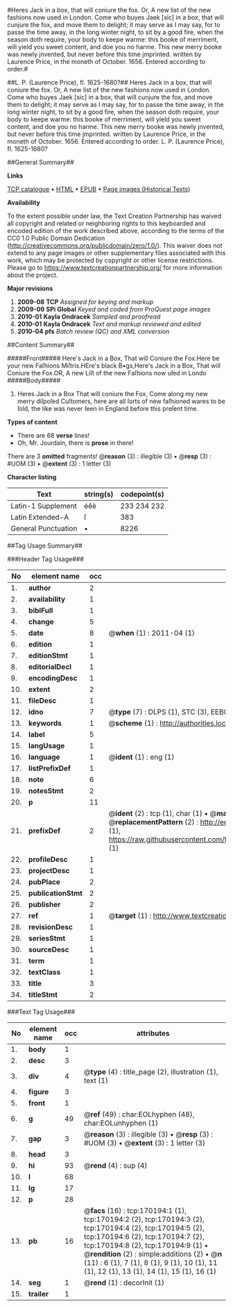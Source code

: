 #Heres Jack in a box, that will coniure the fox. Or, A new list of the new fashions now used in London. Come who buyes Jaek [sic] in a box, that will cunjure the fox, and move them to delight; it may serve as I may say, for to passe the time away, in the long winter night, to sit by a good fire, when the season doth require, your body to keepe warme: this booke of merriment, will yield you sweet content, and doe you no harme. This new merry booke was newly jnvented, but never before this time jmprinted. written by Laurence Price, in the moneth of October. 1656. Entered according to order.#

##L. P. (Laurence Price), fl. 1625-1680?##
Heres Jack in a box, that will coniure the fox. Or, A new list of the new fashions now used in London. Come who buyes Jaek [sic] in a box, that will cunjure the fox, and move them to delight; it may serve as I may say, for to passe the time away, in the long winter night, to sit by a good fire, when the season doth require, your body to keepe warme: this booke of merriment, will yield you sweet content, and doe you no harme. This new merry booke was newly jnvented, but never before this time jmprinted. written by Laurence Price, in the moneth of October. 1656. Entered according to order.
L. P. (Laurence Price), fl. 1625-1680?

##General Summary##

**Links**

[TCP catalogue](http://www.ota.ox.ac.uk/tcp/)  • 
[HTML](http://tei.it.ox.ac.uk/tcp/Texts-HTML/free/A90/A90982.html)  • 
[EPUB](http://tei.it.ox.ac.uk/tcp/Texts-EPUB/free/A90/A90982.epub) • 
[Page images (Historical Texts)](https://historicaltexts.jisc.ac.uk/eebo-99867970e)

**Availability**

To the extent possible under law, the Text Creation Partnership has waived all copyright and related or neighboring rights to this keyboarded and encoded edition of the work described above, according to the terms of the CC0 1.0 Public Domain Dedication (http://creativecommons.org/publicdomain/zero/1.0/). This waiver does not extend to any page images or other supplementary files associated with this work, which may be protected by copyright or other license restrictions. Please go to https://www.textcreationpartnership.org/ for more information about the project.

**Major revisions**

1. __2009-08__ __TCP__ *Assigned for keying and markup*
1. __2009-09__ __SPi Global__ *Keyed and coded from ProQuest page images*
1. __2010-01__ __Kayla Ondracek__ *Sampled and proofread*
1. __2010-01__ __Kayla Ondracek__ *Text and markup reviewed and edited*
1. __2010-04__ __pfs__ *Batch review (QC) and XML conversion*

##Content Summary##

#####Front#####
Here's Jack in a Box, That will Coniure the Fox.Here be your new Faſhions Miſtris.HEre's black B•gs,Here's Jack in a Box, That will Coniure the Fox.OR, A new Liſt of the new Faſhions now uſed in Londo
#####Body#####

1. Heres Jack in a Box That will coniure the Fox, Come along my new merry diſpoſed Cuſtomers, here are all ſorts of new faſhioned wares to be ſold, the like was never ſeen in England before this preſent time.

**Types of content**

  * There are 68 **verse** lines!
  * Oh, Mr. Jourdain, there is **prose** in there!

There are 3 **omitted** fragments! 
 @__reason__ (3) : illegible (3)  •  @__resp__ (3) : #UOM (3)  •  @__extent__ (3) : 1 letter (3)

**Character listing**


|Text|string(s)|codepoint(s)|
|---|---|---|
|Latin-1 Supplement|éêè|233 234 232|
|Latin Extended-A|ſ|383|
|General Punctuation|•|8226|

##Tag Usage Summary##

###Header Tag Usage###

|No|element name|occ|attributes|
|---|---|---|---|
|1.|__author__|2||
|2.|__availability__|1||
|3.|__biblFull__|1||
|4.|__change__|5||
|5.|__date__|8| @__when__ (1) : 2011-04 (1)|
|6.|__edition__|1||
|7.|__editionStmt__|1||
|8.|__editorialDecl__|1||
|9.|__encodingDesc__|1||
|10.|__extent__|2||
|11.|__fileDesc__|1||
|12.|__idno__|7| @__type__ (7) : DLPS (1), STC (3), EEBO-CITATION (1), PROQUEST (1), VID (1)|
|13.|__keywords__|1| @__scheme__ (1) : http://authorities.loc.gov/ (1)|
|14.|__label__|5||
|15.|__langUsage__|1||
|16.|__language__|1| @__ident__ (1) : eng (1)|
|17.|__listPrefixDef__|1||
|18.|__note__|6||
|19.|__notesStmt__|2||
|20.|__p__|11||
|21.|__prefixDef__|2| @__ident__ (2) : tcp (1), char (1)  •  @__matchPattern__ (2) : ([0-9\-]+):([0-9IVX]+) (1), (.+) (1)  •  @__replacementPattern__ (2) : http://eebo.chadwyck.com/downloadtiff?vid=$1&page=$2 (1), https://raw.githubusercontent.com/textcreationpartnership/Texts/master/tcpchars.xml#$1 (1)|
|22.|__profileDesc__|1||
|23.|__projectDesc__|1||
|24.|__pubPlace__|2||
|25.|__publicationStmt__|2||
|26.|__publisher__|2||
|27.|__ref__|1| @__target__ (1) : http://www.textcreationpartnership.org/docs/. (1)|
|28.|__revisionDesc__|1||
|29.|__seriesStmt__|1||
|30.|__sourceDesc__|1||
|31.|__term__|1||
|32.|__textClass__|1||
|33.|__title__|3||
|34.|__titleStmt__|2||


###Text Tag Usage###

|No|element name|occ|attributes|
|---|---|---|---|
|1.|__body__|1||
|2.|__desc__|3||
|3.|__div__|4| @__type__ (4) : title_page (2), illustration (1), text (1)|
|4.|__figure__|3||
|5.|__front__|1||
|6.|__g__|49| @__ref__ (49) : char:EOLhyphen (48), char:EOLunhyphen (1)|
|7.|__gap__|3| @__reason__ (3) : illegible (3)  •  @__resp__ (3) : #UOM (3)  •  @__extent__ (3) : 1 letter (3)|
|8.|__head__|3||
|9.|__hi__|93| @__rend__ (4) : sup (4)|
|10.|__l__|68||
|11.|__lg__|17||
|12.|__p__|28||
|13.|__pb__|16| @__facs__ (16) : tcp:170194:1 (1), tcp:170194:2 (2), tcp:170194:3 (2), tcp:170194:4 (2), tcp:170194:5 (2), tcp:170194:6 (2), tcp:170194:7 (2), tcp:170194:8 (2), tcp:170194:9 (1)  •  @__rendition__ (2) : simple:additions (2)  •  @__n__ (11) : 6 (1), 7 (1), 8 (1), 9 (1), 10 (1), 11 (1), 12 (1), 13 (1), 14 (1), 15 (1), 16 (1)|
|14.|__seg__|1| @__rend__ (1) : decorInit (1)|
|15.|__trailer__|1||
